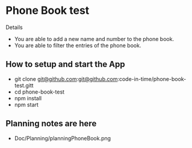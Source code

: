 # Phone Book test

Details

* You are able to add a new name and number to the phone book.
* You are able to filter the entries of the phone book.

## How to setup and start the App

* git clone git@github.com:git@github.com:code-in-time/phone-book-test.gitt
* cd phone-book-test
* npm install
* npm start

## Planning notes are here

- Doc/Planning/planningPhoneBook.png
